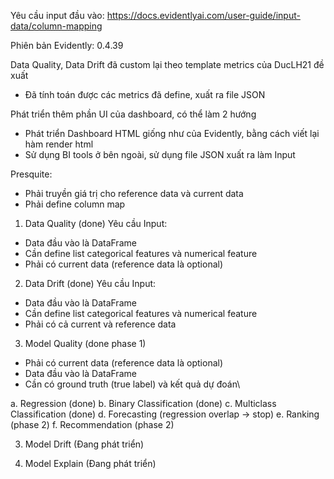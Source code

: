 Yêu cầu input đầu vào:
https://docs.evidentlyai.com/user-guide/input-data/column-mapping

Phiên bản Evidently: 0.4.39

Data Quality, Data Drift đã custom lại theo template metrics của DucLH21 đề xuất
- Đã tính toán được các metrics đã define, xuất ra file JSON

Phát triển thêm phần UI của dashboard, có thể làm 2 hướng
- Phát triển Dashboard HTML giống như của Evidently, bằng cách viết lại hàm render html
- Sử dụng BI tools ở bên ngoài, sử dụng file JSON xuất ra làm Input


Presquite:
- Phải truyền giá trị cho reference data và current data
- Phải define column map

1. Data Quality (done)
Yêu cầu Input:
- Data đầu vào là DataFrame
- Cần define list categorical features và numerical feature
- Phải có current data (reference data là optional)


2. Data Drift (done)
Yêu cầu Input: 
- Data đầu vào là DataFrame
- Cần define list categorical features và numerical feature
- Phải có cả current và reference data

3. Model Quality (done phase 1)
- Phải có current data (reference data là optional)
- Data đầu vào là DataFrame
- Cần có ground truth (true label) và kết quả dự đoán\

a. Regression (done)
b. Binary Classification (done)
c. Multiclass Classification (done) 
d. Forecasting (regression overlap -> stop)
e. Ranking (phase 2)
f. Recommendation (phase 2)


3. Model Drift
(Đang phát triển)

4. Model Explain
(Đang phát triển)